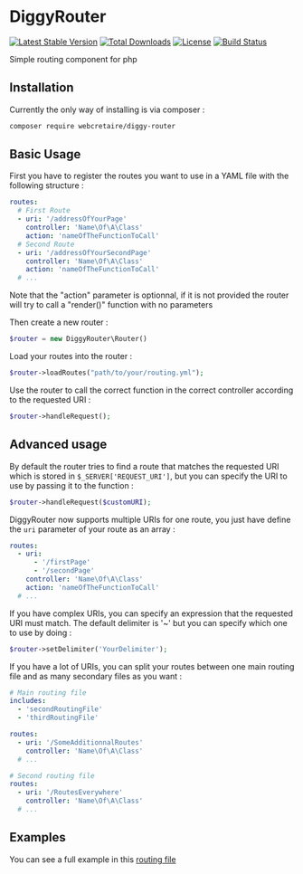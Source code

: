 # DiggyRouter

[![Latest Stable Version](https://poser.pugx.org/webcretaire/diggy-router/v/stable)](https://packagist.org/packages/webcretaire/diggy-router)
[![Total Downloads](https://poser.pugx.org/webcretaire/diggy-router/downloads)](https://packagist.org/packages/webcretaire/diggy-router)
[![License](https://poser.pugx.org/webcretaire/diggy-router/license)](https://packagist.org/packages/webcretaire/diggy-router)
[![Build Status](https://travis-ci.org/Webcretaire/DiggyRouter.svg?branch=master)](https://travis-ci.org/Webcretaire/DiggyRouter)

Simple routing component for php

## Installation
Currently the only way of installing is via composer :
```bash
composer require webcretaire/diggy-router
```

## Basic Usage
First you have to register the routes you want to use in a YAML file with the following structure :
````yaml
routes:
  # First Route
  - uri: '/addressOfYourPage'
    controller: 'Name\Of\A\Class'
    action: 'nameOfTheFunctionToCall'
  # Second Route
  - uri: '/addressOfYourSecondPage'
    controller: 'Name\Of\A\Class'
    action: 'nameOfTheFunctionToCall'
  # ...
````

Note that the "action" parameter is optionnal, if it is not provided the router will try to call a "render()" function with no parameters

Then create a new router :
````php
$router = new DiggyRouter\Router()
````
Load your routes into the router :
````php
$router->loadRoutes("path/to/your/routing.yml");
````
Use the router to call the correct function in the correct controller according to the requested URI :
````php
$router->handleRequest();
````

## Advanced usage

By default the router tries to find a route that matches the requested URI which is stored in 
```$_SERVER['REQUEST_URI']```, but you can specify the URI to use by passing it to the function :
````php
$router->handleRequest($customURI);
````

DiggyRouter now supports multiple URIs for one route, you just have define the ```uri``` parameter of your route as an array :
````yaml
routes:
  - uri: 
      - '/firstPage'
      - '/secondPage'
    controller: 'Name\Of\A\Class'
    action: 'nameOfTheFunctionToCall'
  # ...
````

If you have complex URIs, you can specify an expression that the requested URI must match. The default delimiter is '~' but you can specify which one to use by doing :

````php
$router->setDelimiter('YourDelimiter');
````

If you have a lot of URIs, you can split your routes between one main routing file and as many secondary files as you want :

````yaml
# Main routing file
includes:
  - 'secondRoutingFile'
  - 'thirdRoutingFile'

routes:
  - uri: '/SomeAdditionnalRoutes'
    controller: 'Name\Of\A\Class'
  # ...
````

````yaml
# Second routing file
routes:
  - uri: '/RoutesEverywhere'
    controller: 'Name\Of\A\Class'
  # ...
````

## Examples

You can see a full example in this [routing file](tests/DiggyRouter/Resources/routing.yml)
